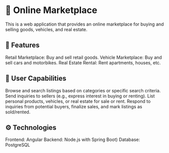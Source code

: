 # 🏪 Online Marketplace 
This is a web application that provides an online marketplace for buying and selling goods, vehicles, and real estate.

## 🚀 Features
Retail Marketplace: Buy and sell retail goods.
Vehicle Marketplace: Buy and sell cars and motorbikes.
Real Estate Rental: Rent apartments, houses, etc.

## 📌 User Capabilities
Browse and search listings based on categories or specific search criteria.
Send inquiries to sellers (e.g., express interest in buying or renting).
List personal products, vehicles, or real estate for sale or rent.
Respond to inquiries from potential buyers, finalize sales, and mark listings as sold/rented.

## ⚙️ Technologies
Frontend: Angular
Backend: Node.js with Spring Boot)
Database: PostgreSQL
